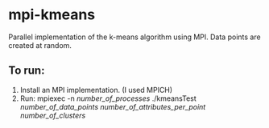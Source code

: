 mpi-kmeans
==========

Parallel implementation of the k-means algorithm using MPI. Data points are 
created at random.


To run:
-------
1) Install an MPI implementation. (I used MPICH)
2) Run: mpiexec -n *number_of_processes* ./kmeansTest *number_of_data_points* *number_of_attributes_per_point* *number_of_clusters*
